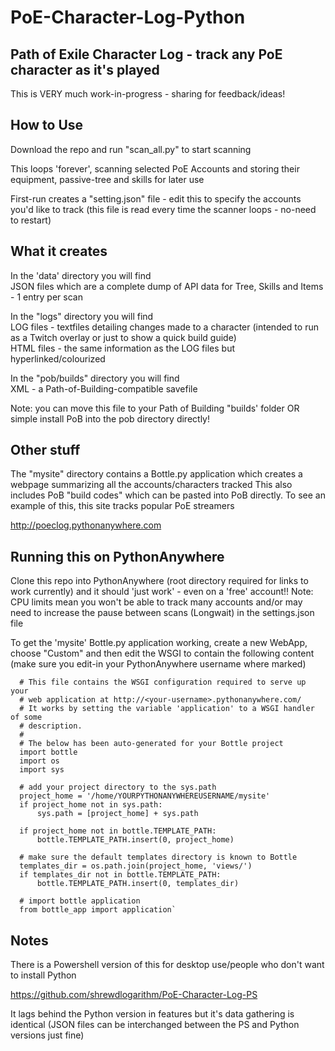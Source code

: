 # PoE-Character-Log-Python #
## Path of Exile Character Log - track any PoE character as it's played ##

This is VERY much work-in-progress - sharing for feedback/ideas!

## How to Use ##
Download the repo and run "scan_all.py" to start scanning

This loops 'forever', scanning selected PoE Accounts and storing their equipment, passive-tree and skills for later use

First-run  creates a "setting.json" file - edit this to specify the accounts you'd like to track (this file is read every time the scanner loops - no-need to restart)

## What it creates ##
In the 'data' directory you will find  
JSON files which are a complete dump of API data for Tree, Skills and Items - 1 entry per scan

In the "logs" directory you will find  
LOG files - textfiles detailing changes made to a character (intended to run as a Twitch overlay or just to show a quick build guide)  
HTML files - the same information as the LOG files but hyperlinked/colourized 

In the "pob/builds" directory you will find  
XML - a Path-of-Building-compatible savefile 

Note: you can move this file to your Path of Building "builds' folder OR simple install PoB into the pob directory directly!

## Other stuff ##
The "mysite" directory contains a Bottle.py application which creates a webpage summarizing all the accounts/characters tracked 
This also includes PoB "build codes" which can be pasted into PoB directly.
To see an example of this, this site tracks popular PoE streamers 

http://poeclog.pythonanywhere.com

## Running this on PythonAnywhere ##
Clone this repo into PythonAnywhere (root directory required for links to work currently) and it should 'just work' - even on a 'free' account!!
Note: CPU limits mean you won't be able to track many accounts and/or may need to increase the pause between scans (Longwait) in the settings.json file

To get the 'mysite' Bottle.py application working, create a new WebApp, choose "Custom" and then edit the WSGI to contain the following content (make sure you edit-in your PythonAnywhere username where marked)
```
  # This file contains the WSGI configuration required to serve up your
  # web application at http://<your-username>.pythonanywhere.com/
  # It works by setting the variable 'application' to a WSGI handler of some
  # description.
  #
  # The below has been auto-generated for your Bottle project
  import bottle
  import os
  import sys
  
  # add your project directory to the sys.path
  project_home = '/home/YOURPYTHONANYWHEREUSERNAME/mysite'
  if project_home not in sys.path:
      sys.path = [project_home] + sys.path
  
  if project_home not in bottle.TEMPLATE_PATH:
      bottle.TEMPLATE_PATH.insert(0, project_home)
  
  # make sure the default templates directory is known to Bottle
  templates_dir = os.path.join(project_home, 'views/')
  if templates_dir not in bottle.TEMPLATE_PATH:
      bottle.TEMPLATE_PATH.insert(0, templates_dir)
  
  # import bottle application
  from bottle_app import application`
```

## Notes ##
There is  a Powershell version of this for desktop use/people who don't want to install Python

https://github.com/shrewdlogarithm/PoE-Character-Log-PS

It lags behind the Python version in features but it's data gathering is identical (JSON files can be interchanged between the PS and Python versions just fine)
